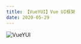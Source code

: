 ```yaml
---
title: 【VueYUI】Vue UI框架
date: 2020-05-29
---
```


![VueYUI](https://cdn.shopify.com/s/files/1/2695/0984/products/screen1_81adcec2-bae5-4bea-a53d-2ab8a9d3b8eb.png?v=1607512425)
